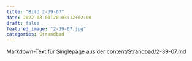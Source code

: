 ```yaml
---
title: "Bild 2-39-07"
date: 2022-08-01T20:03:12+02:00
draft: false
featured_image: "2-39-07.jpg"
categories: Strandbad
---
```



Markdown-Text für Singlepage aus der content/Strandbad/2-39-07.md